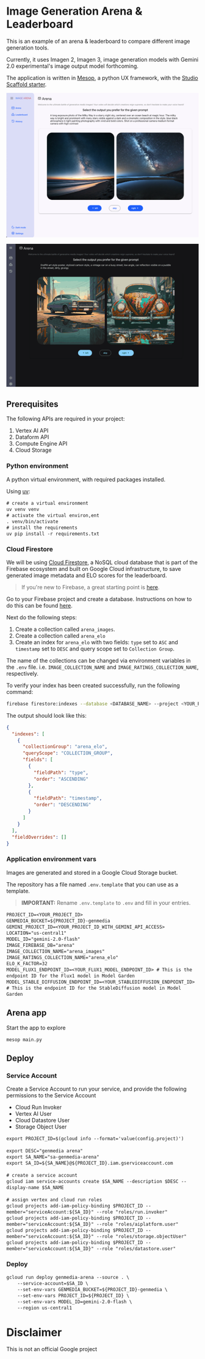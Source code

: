 # Image Generation Arena & Leaderboard

This is an example of an arena & leaderboard to compare different image generation tools.

Currently, it uses Imagen 2, Imagen 3, image generation models with Gemini 2.0 experimental's image output model forthcoming.

The application is written in [Mesop](https://google.github.io/mesop/), a python UX framework, with the [Studio Scaffold starter](https://github.com/ghchinoy/studio-scaffold).


![](./assets/arena_view.png)

![](./assets/latest-small.gif)


## Prerequisites
The following APIs are required in your project:

1. Vertex AI API
1. Dataform API
1. Compute Engine API
1. Cloud Storage



### Python environment

A python virtual environment, with required packages installed.

Using [uv](https://github.com/astral-sh/uv):

```
# create a virtual environment
uv venv venv
# activate the virtual environ,ent
. venv/bin/activate
# install the requirements
uv pip install -r requirements.txt
```

### Cloud Firestore

We will be using [Cloud Firestore](https://firebase.google.com/docs/firestore), a NoSQL cloud database that is part of the Firebase ecosystem and built on Google Cloud infrastructure, to save generated image metadata and ELO scores for the leaderboard.

> If you're new to Firebase, a great starting point is [here](https://firebase.google.com/docs/projects/learn-more#firebase-cloud-relationship). 

Go to your Firebase project and create a database. Instructions on how to do this can be found [here](https://firebase.google.com/docs/firestore/quickstart).

Next do the following steps:

1. Create a collection called `arena_images`.
1. Create a collection called `arena_elo`
1. Create an index for `arena_elo` with two fields: `type` set to `ASC` and `timestamp` set to `DESC` and query scope set to `Collection Group`.


The name of the collections can be changed via environment variables in the `.env` file. i.e. `IMAGE_COLLECTION_NAME` and `IMAGE_RATINGS_COLLECTION_NAME`, respectively.

To verify your index has been created successfully, run the following command:

```bash
firebase firestore:indexes --database <DATABASE_NAME> --project <YOUR_PROJECT_ID>
```

The output should look like this:

```json
{
  "indexes": [
    {
      "collectionGroup": "arena_elo",
      "queryScope": "COLLECTION_GROUP",
      "fields": [
        {
          "fieldPath": "type",
          "order": "ASCENDING"
        },
        {
          "fieldPath": "timestamp",
          "order": "DESCENDING"
        }
      ]
    }
  ],
  "fieldOverrides": []
}
```


### Application environment vars

Images are generated and stored in a Google Cloud Storage bucket.

The repository has a file named `.env.template` that you can use as a template.

> **IMPORTANT:** Rename `.env.template` to `.env` and fill in your entries.

```
PROJECT_ID=<YOUR_PROJECT_ID>
GENMEDIA_BUCKET=${PROJECT_ID}-genmedia
GEMINI_PROJECT_ID=<YOUR_PROJECT_ID_WITH_GEMINI_API_ACCESS>
LOCATION="us-central1"
MODEL_ID="gemini-2.0-flash"
IMAGE_FIREBASE_DB="arena"
IMAGE_COLLECTION_NAME="arena_images"
IMAGE_RATINGS_COLLECTION_NAME="arena_elo"
ELO_K_FACTOR=32
MODEL_FLUX1_ENDPOINT_ID=<YOUR_FLUX1_MODEL_ENDPOINT_ID> # This is the endpoint ID for the Flux1 model in Model Garden
MODEL_STABLE_DIFFUSION_ENDPOINT_ID=<YOUR_STABLEDIFFUSION_ENDPOINT_ID> # This is the endpoint ID for the StableDiffusion model in Model Garden
```


## Arena app

Start the app to explore

```
mesop main.py
```


## Deploy


### Service Account
Create a Service Account to run your service, and provide the following permissions to the Service Account

* Cloud Run Invoker
* Vertex AI User
* Cloud Datastore User
* Storage Object User

```
export PROJECT_ID=$(gcloud info --format='value(config.project)')

export DESC="genmedia arena"
export SA_NAME="sa-genmedia-arena"
export SA_ID=${SA_NAME}@${PROJECT_ID}.iam.gserviceaccount.com

# create a service account
gcloud iam service-accounts create $SA_NAME --description $DESC --display-name $SA_NAME

# assign vertex and cloud run roles
gcloud projects add-iam-policy-binding $PROJECT_ID --member="serviceAccount:${SA_ID}" --role "roles/run.invoker"
gcloud projects add-iam-policy-binding $PROJECT_ID --member="serviceAccount:${SA_ID}" --role "roles/aiplatform.user"
gcloud projects add-iam-policy-binding $PROJECT_ID --member="serviceAccount:${SA_ID}" --role "roles/storage.objectUser"
gcloud projects add-iam-policy-binding $PROJECT_ID --member="serviceAccount:${SA_ID}" --role "roles/datastore.user"
```

### Deploy

```
gcloud run deploy genmedia-arena --source . \
    --service-account=$SA_ID \
    --set-env-vars GENMEDIA_BUCKET=${PROJECT_ID}-genmedia \
    --set-env-vars PROJECT_ID=${PROJECT_ID} \
    --set-env-vars MODEL_ID=gemini-2.0-flash \
    --region us-central1
```


# Disclaimer

This is not an official Google project
